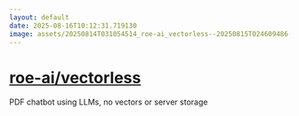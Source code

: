 ```yaml
---
layout: default
date: 2025-08-16T10:12:31.719130
image: assets/20250814T031054514_roe-ai_vectorless--20250815T024609486--cropped.png
---
```


# [roe-ai/vectorless](https://github.com/roe-ai/vectorless)

PDF chatbot using LLMs, no vectors or server storage
